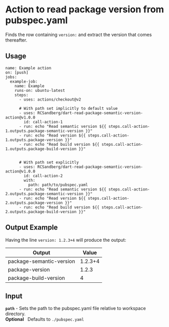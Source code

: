 # Action to read package version from pubspec.yaml

Finds the row containing `version:` and extract the version that comes thereafter.

## Usage

```
name: Example action
on: [push]
jobs:
  example-job:
    name: Example
    runs-on: ubuntu-latest
    steps:
      - uses: actions/checkout@v2

      # With path set implicitly to default value
      - uses: RCSandberg/dart-read-package-semantic-version-action@v1.0.0
        id: call-action-1
      - run: echo "Read semantic version ${{ steps.call-action-1.outputs.package-semantic-version }}"
      - run: echo "Read version ${{ steps.call-action-1.outputs.package-version }}"
      - run: echo "Read build version ${{ steps.call-action-1.outputs.package-build-version }}"


      # With path set explicitly
      - uses: RCSandberg/dart-read-package-semantic-version-action@v1.0.0
        id: call-action-2
        with:
          path: path/to/pubspec.yaml
      - run: echo "Read semantic version ${{ steps.call-action-2.outputs.package-semantic-version }}"
      - run: echo "Read version ${{ steps.call-action-2.outputs.package-version }}"
      - run: echo "Read build version ${{ steps.call-action-2.outputs.package-build-version }}"
```

## Output Example

Having the line `version: 1.2.3+4` will produce the output:

| Output  | Value |
| ------------- | ------------- |
| package-semantic-version  | 1.2.3+4  |
| package-version  | 1.2.3  |
| package-build-version  | 4  |


## Input
**`path`** - Sets the path to the pubspec.yaml file relative to workspace directory.\
**Optional**&nbsp;&nbsp; Defaults to `./pubspec.yaml`